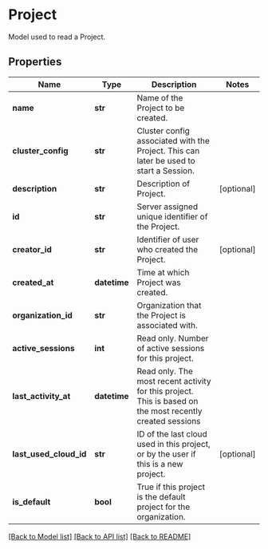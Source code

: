 # Project

Model used to read a Project.
## Properties
Name | Type | Description | Notes
------------ | ------------- | ------------- | -------------
**name** | **str** | Name of the Project to be created. | 
**cluster_config** | **str** | Cluster config associated with the Project. This can later be used to start a Session. | 
**description** | **str** | Description of Project. | [optional] 
**id** | **str** | Server assigned unique identifier of the Project. | 
**creator_id** | **str** | Identifier of user who created the Project. | [optional] 
**created_at** | **datetime** | Time at which Project was created. | 
**organization_id** | **str** | Organization that the Project is associated with. | 
**active_sessions** | **int** | Read only. Number of active sessions for this project. | 
**last_activity_at** | **datetime** | Read only. The most recent activity for this project. This is based on the most recently created sessions | 
**last_used_cloud_id** | **str** | ID of the last cloud used in this project, or by the user if this is a new project.  | [optional] 
**is_default** | **bool** | True if this project is the default project for the organization. | 

[[Back to Model list]](../README.md#documentation-for-models) [[Back to API list]](../README.md#documentation-for-api-endpoints) [[Back to README]](../README.md)


